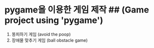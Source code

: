 # pygame을 이용한 게임 제작 ## (Game project using 'pygame')

1. 똥피하기 게임 (avoid the poop)
2. 장애물 맞추기 게임 (ball obstacle game)
